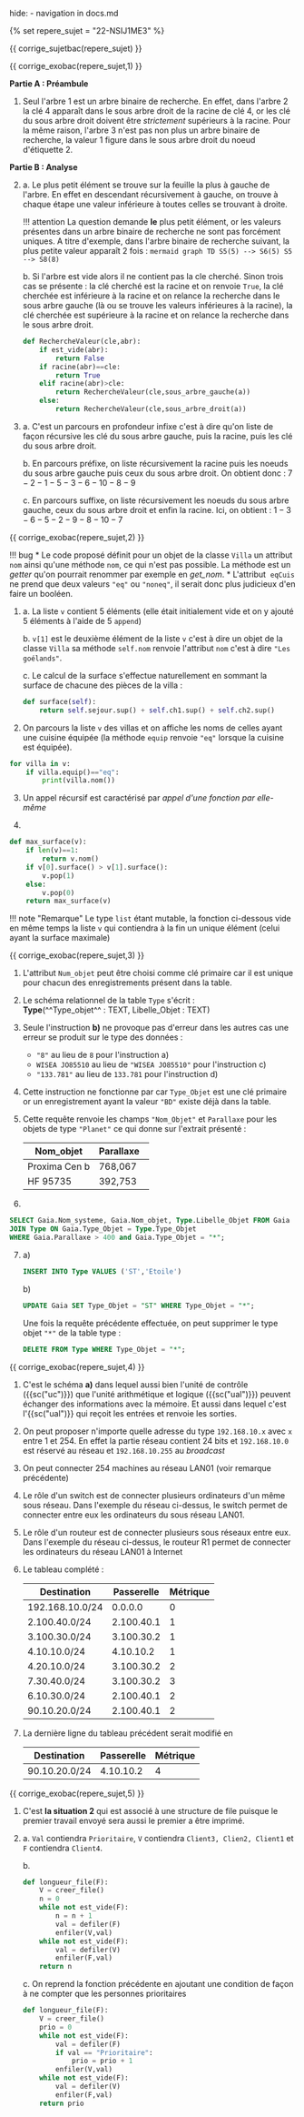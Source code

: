 hide: - navigation  in docs.md

{% set repere_sujet = "22-NSIJ1ME3" %}

{{ corrige_sujetbac(repere_sujet) }}

{{ corrige_exobac(repere_sujet,1) }}


**Partie A : Préambule**

1. Seul l'arbre 1 est un arbre binaire de recherche. En effet, dans l'arbre 2 la clé 4 apparaît dans le sous arbre droit de la racine de clé 4, or les clé du sous arbre droit doivent être *strictement* supérieurs à la racine. Pour la même raison, l'arbre 3 n'est pas non plus un arbre binaire de recherche, la valeur 1 figure dans le sous arbre droit du noeud d'étiquette 2.

**Partie B : Analyse**

2.  a. Le plus petit élément se trouve sur la feuille la plus à gauche de l'arbre. En effet en descendant récursivement à gauche, on trouve à chaque étape une valeur inférieure à toutes celles se trouvant à droite.

    !!! attention
        La question demande **le** plus petit élément, or les valeurs présentes dans un arbre binaire de recherche ne sont pas forcément uniques. A titre d'exemple, dans l'arbre binaire de recherche suivant, la plus petite valeur apparaît 2 fois :
        ```mermaid
        graph TD
        S5(5) --> S6(5)
        S5 --> S8(8)
        ```

    b. Si l'arbre est vide alors il ne contient pas la cle cherché. Sinon trois cas se présente : la clé cherché est la racine et on renvoie `True`, la clé cherchée est inférieure à la racine et on relance la recherche dans le sous arbre gauche (là ou se trouve les valeurs inférieures à la racine), la clé cherchée est supérieure à la racine et on relance la recherche dans le sous arbre droit.
    ```python
    def RechercheValeur(cle,abr):
        if est_vide(abr):
            return False
        if racine(abr)==cle:
            return True
        elif racine(abr)>cle:
            return RechercheValeur(cle,sous_arbre_gauche(a))
        else:
            return RechercheValeur(cle,sous_arbre_droit(a))
    ```

3.  a. C'est un parcours en profondeur infixe c'est à dire qu'on liste de façon récursive les clé du sous arbre gauche, puis la racine, puis les clé du sous arbre droit.

    b. En parcours préfixe, on liste récursivement la racine puis les noeuds du sous arbre gauche puis ceux du sous arbre droit. On obtient donc : $7 - 2 - 1 - 5 - 3 - 6 - 10 - 8 - 9$  

    c. En parcours suffixe, on liste récursivement les noeuds du sous arbre gauche, ceux du sous arbre droit et enfin la racine. Ici, on obtient : $1 - 3 - 6 - 5 - 2 - 9 - 8 - 10 - 7$


{{ corrige_exobac(repere_sujet,2) }}


!!! bug
    * Le code proposé définit pour un objet de la classe `Villa` un attribut `nom` ainsi qu'une méthode `nom`, ce qui n'est pas possible. La méthode est un *getter* qu'on pourrait renommer par exemple en *get_nom*.
    * L'attribut  `eqCuis` ne prend que deux valeurs `"eq"` ou `"noneq"`, il serait donc plus judicieux d'en faire un booléen.


1.  a. La liste `v` contient 5 éléments (elle était initialement vide et on y ajouté 5 éléments à l'aide de 5 `append`)

    b. `v[1]` est le deuxième élément de la liste `v` c'est à dire un objet de la classe `Villa` sa méthode `self.nom` renvoie l'attribut `nom` c'est à dire `"Les goélands"`.

    c.  Le calcul de la surface s'effectue naturellement en sommant la surface de chacune des pièces de la villa :
    ```python
    def surface(self):
        return self.sejour.sup() + self.ch1.sup() + self.ch2.sup()
    ```

2. On parcours la liste `v` des villas et on affiche les noms de celles ayant une cuisine équipée (la méthode `equip` renvoie `"eq"` lorsque la cuisine est équipée).
```python
for villa in v:
    if villa.equip()=="eq":
        print(villa.nom())
```

3. Un appel récursif est caractérisé par *appel d'une fonction par elle-même*

4. 
```python
def max_surface(v):
    if len(v)==1:
        return v.nom()
    if v[0].surface() > v[1].surface():
        v.pop(1)
    else:
        v.pop(0)
    return max_surface(v)
```

!!! note "Remarque"
    Le type `list` étant mutable, la fonction ci-dessous vide en même temps la liste `v` qui contiendra à la fin un unique élément (celui ayant la surface maximale)

{{ corrige_exobac(repere_sujet,3) }}


1. L'attribut `Num_objet` peut être choisi comme clé primaire car il est unique pour chacun des enregistrements présent dans la table.

2. Le schéma relationnel de la table `Type` s'écrit :  
**Type**(^^Type_objet^^ : TEXT, Libelle_Objet : TEXT)  

3. Seule l'instruction **b)** ne provoque pas d'erreur dans les autres cas une erreur se produit sur le type des données :
    * `"8"` au lieu de `8` pour l'instruction a)
    * `WISEA JO85510` au lieu de `"WISEA JO85510"` pour l'instruction c)
    * `"133.781"` au lieu de `133.781` pour l'instruction d)

4. Cette instruction ne fonctionne par car `Type_Objet` est une clé primaire or un enregistrement ayant la valeur `"BD"` existe déjà dans la table.

5. Cette requête renvoie les champs `"Nom_Objet"` et `Parallaxe` pour les objets de type `"Planet"` ce qui donne sur l'extrait présenté :

    | Nom_objet    | Parallaxe  |
    |--------------|------------|
    |Proxima Cen b | 768,067    |
    |HF 95735      | 392,753    |

6. 
```sql
SELECT Gaia.Nom_systeme, Gaia.Nom_objet, Type.Libelle_Objet FROM Gaia
JOIN Type ON Gaia.Type_Objet = Type.Type_Objet
WHERE Gaia.Parallaxe > 400 and Gaia.Type_Objet = "*";
```

7.  a) 
    ```sql
    INSERT INTO Type VALUES ('ST','Etoile')
    ```

    b)
    ```sql
    UPDATE Gaia SET Type_Objet = "ST" WHERE Type_Objet = "*";
    ```
    Une fois la requête précédente effectuée, on peut supprimer le type objet `"*"` de la table type :
    ```sql
    DELETE FROM Type WHERE Type_Objet = "*";
    ```
    
{{ corrige_exobac(repere_sujet,4) }}

1. C'est le schéma **a)** dans lequel aussi bien l'unité de contrôle ({{sc("uc")}}) que l'unité arithmétique et logique ({{sc("ual")}}) peuvent échanger des informations avec la mémoire. Et aussi dans lequel c'est l'{{sc("ual")}} qui reçoit les entrées et renvoie les sorties.

2. On peut proposer n'importe quelle adresse du type `192.168.10.x` avec `x` entre 1 et 254. En effet la partie réseau contient 24 bits et `192.168.10.0`  est réservé au réseau et `192.168.10.255` au *broadcast*

3. On peut connecter 254 machines au réseau LAN01 (voir remarque précédente)

4. Le rôle d'un switch est de connecter plusieurs ordinateurs d'un même sous réseau. Dans l'exemple du réseau ci-dessus, le switch permet de connecter entre eux les ordinateurs du sous réseau LAN01.

5. Le rôle d'un routeur est de connecter plusieurs sous réseaux entre eux. Dans l'exemple du réseau ci-dessus, le routeur R1 permet de connecter les ordinateurs du réseau LAN01 à Internet

6. Le tableau complété :

    | Destination   | Passerelle | Métrique |
    |---------------|------------|----------|
    |192.168.10.0/24| 0.0.0.0    | 0        |
    |2.100.40.0/24  | 2.100.40.1 | 1        |
    |3.100.30.0/24  | 3.100.30.2 | 1        |
    |4.10.10.0/24   | 4.10.10.2  | 1        |
    |4.20.10.0/24   | 3.100.30.2 | 2        |
    |7.30.40.0/24   | 3.100.30.2 | 3        |
    |6.10.30.0/24   | 2.100.40.1 | 2        |
    |90.10.20.0/24  | 2.100.40.1 | 2        |

7.  La dernière ligne du tableau précédent serait modifié en

    | Destination   | Passerelle | Métrique |
    |---------------|------------|----------|
    |90.10.20.0/24  | 4.10.10.2  | 4        |

{{ corrige_exobac(repere_sujet,5) }}

1. C'est **la situation 2** qui est associé à une structure de file puisque le premier travail envoyé sera aussi le premier a être imprimé.

2.  a. `Val` contiendra `Prioritaire`, `V` contiendra `Client3, Clien2, Client1` et `F` contiendra `Client4`.

    b. 
    ```python
    def longueur_file(F):
        V = creer_file()
        n = 0
        while not est_vide(F):
            n = n + 1
            val = defiler(F)
            enfiler(V,val)
        while not est_vide(F):
            val = defiler(V)
            enfiler(F,val)
        return n
    ```

    c. On reprend la fonction précédente en ajoutant une condition de façon à ne compter que les personnes prioritaires
    ```python
    def longueur_file(F):
        V = creer_file()
        prio = 0
        while not est_vide(F):
            val = defiler(F)
            if val == "Prioritaire":
                prio = prio + 1
            enfiler(V,val)
        while not est_vide(F):
            val = defiler(V)
            enfiler(F,val)
        return prio
    ```
